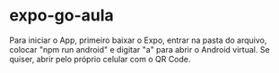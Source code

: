 # expo-go-aula

Para iniciar o App, primeiro baixar o Expo, entrar na pasta do arquivo, colocar "npm run android" e digitar "a" para abrir o Android virtual. Se quiser, abrir pelo próprio celular com o QR Code.
